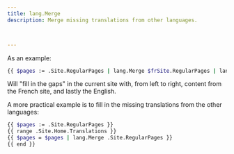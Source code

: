 ```yaml
---
title: lang.Merge
description: Merge missing translations from other languages.



---
```


As an example:

```sh
{{ $pages := .Site.RegularPages | lang.Merge $frSite.RegularPages | lang.Merge $enSite.RegularPages }}
```

Will "fill in the gaps" in the current site with, from left to right, content from the French site, and lastly the English.

A more practical example is to fill in the missing translations from the other languages:

```sh
{{ $pages := .Site.RegularPages }}
{{ range .Site.Home.Translations }}
{{ $pages = $pages | lang.Merge .Site.RegularPages }}
{{ end }}
 ```
